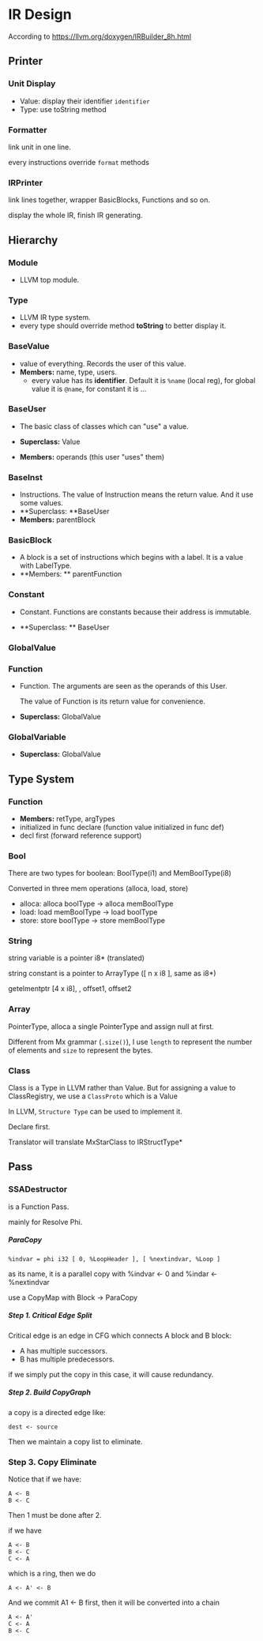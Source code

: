 # IR Design



According to https://llvm.org/doxygen/IRBuilder_8h.html



## Printer

### Unit Display

- Value: display their identifier `identifier`
- Type: use toString method

### Formatter

link unit in one line.

every instructions override `format` methods

### IRPrinter

link lines together, wrapper BasicBlocks, Functions and so on.

display the whole IR, finish IR generating.



## Hierarchy

### Module

- LLVM top module.

### Type

- LLVM IR type system.
- every type should override method **toString** to better display it.

### BaseValue

- value of everything. Records the user of this value.
- **Members:** name, type, users.
  - every value has its **identifier**. Default it is `%name` (local reg), for global value it is `@name`, for constant it is ...

### BaseUser

- The basic class of classes which can "use" a value.

- **Superclass:** Value 
- **Members:** operands (this user "uses" them)

### BaseInst

- Instructions. The value of Instruction means the return value. And it use some values.
- **Superclass: **BaseUser
- **Members:** parentBlock

### BasicBlock

- A block is a set of instructions which begins with a label. It is a value with LabelType.
- **Members: ** parentFunction

### Constant

- Constant. Functions are constants because their address is immutable.

- **Superclass: ** BaseUser

### GlobalValue

### Function

- Function. The arguments are seen as the operands of this User.

  The value of Function is its return value for convenience.

- **Superclass:** GlobalValue

### GlobalVariable

- **Superclass:** GlobalValue



## Type System

### Function

- **Members:** retType, argTypes
- initialized in func declare (function value initialized in func def)
- decl first (forward reference support)

### Bool

There are two types for boolean: BoolType(i1) and MemBoolType(i8)

Converted in three mem operations (alloca, load, store)

- alloca: alloca boolType -> alloca memBoolType
- load: load memBoolType -> load boolType
- store: store boolType -> store memBoolType

### String

string variable is a pointer i8* (translated)

string constant is a pointer to ArrayType ([ n x i8 ], same as i8*)

getelmentptr [4 x i8], <string constant typedIdentifier>, offset1, offset2 

### Array

PointerType, alloca a single PointerType and assign null at first.

Different from Mx grammar (`.size()`), I use `length` to represent the number of elements and `size` to represent the bytes.

### Class

Class is a Type in LLVM rather than Value. But for assigning a value to ClassRegistry, we use a `ClassProto` which is a Value

In LLVM, `Structure Type` can be used to implement it.

Declare first.

Translator will translate MxStarClass to IRStructType*



## Pass



### SSADestructor

is a Function Pass.

mainly for Resolve Phi.



##### ParaCopy

`%indvar = phi i32 [ 0, %LoopHeader ], [ %nextindvar, %Loop ]`

as its name, it is a parallel copy with %indvar <- 0 and %indar <- %nextindvar

use a CopyMap with Block -> ParaCopy



##### Step 1. Critical Edge Split

Critical edge is an edge in CFG which connects A block and B block: 

- A has multiple successors.
- B has multiple predecessors.

if we simply put the copy in this case, it will cause redundancy.



##### Step 2. Build CopyGraph

a copy is a directed edge like:

```
dest <- source
```

Then we maintain a copy list to eliminate.



### Step 3. Copy Eliminate

Notice that if we have:

```T
A <- B
B <- C
```

Then 1 must be done after 2.

if we have

```
A <- B
B <- C
C <- A
```

which is a ring, then we do

```
A <- A' <- B
```

 And we commit A1 <- B first, then it will be converted into a chain

```
A <- A'
C <- A
B <- C
```



